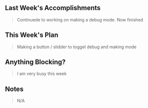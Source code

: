 ## Last Week's Accomplishments

>  Continuede to working on making a debug mode.  Now finished

## This Week's Plan

> Making a button / slidder to toggel debug and making mode

## Anything Blocking?

> I am very busy this week

## Notes

> N/A